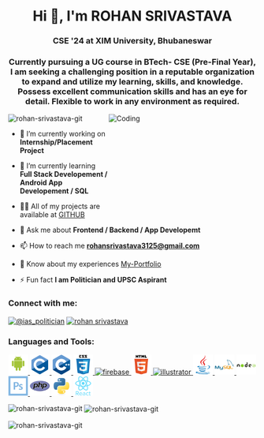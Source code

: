 
<h1 align="center">Hi 👋, I'm ROHAN SRIVASTAVA</h1>
<h3 align="center">CSE '24 at XIM University, Bhubaneswar</h3>
<h3 align="center">Currently pursuing a UG course in BTech- CSE (Pre-Final Year), I am seeking a challenging position in a reputable organization to expand and utilize my learning, skills, and knowledge. Possess excellent communication skills and has an eye for detail. Flexible to work in any environment as required.</h3>
<img align="right" alt="Coding" height= "200" width="300" src="http://www.web24zone.com/wp-content/uploads/2022/10/46207-programmer-1.gif">

<p align="left"> <img src="https://komarev.com/ghpvc/?username=rohan-srivastava-git&label=Profile%20views&color=0e75b6&style=flat" alt="rohan-srivastava-git" /> </p>



- 🔭 I’m currently working on **Internship/Placement Project**

- 🌱 I’m currently learning **Full Stack Developement / Android App Developement / SQL**

- 👨‍💻 All of my projects are available at [GITHUB](https://github.com/ROHAN-SRIVASTAVA-GIT)

- 💬 Ask me about **Frontend / Backend / App Developemt**

- 📫 How to reach me **rohansrivastava3125@gmail.com**

- 📄 Know about my experiences [My-Portfolio](https://rohan-srivastava-git.github.io/My-Portfolio/)

- ⚡ Fun fact **I am Politician and UPSC Aspirant**

<h3 align="left">Connect with me:</h3>
<p align="left">
<a href="https://twitter.com/ias_politician" target="blank"><img align="center" src="https://raw.githubusercontent.com/rahuldkjain/github-profile-readme-generator/master/src/images/icons/Social/twitter.svg" alt="@ias_politician" height="30" width="40" /></a>
<a href="https://www.linkedin.com/in/rohan3125/" target="blank"><img align="center" src="https://raw.githubusercontent.com/rahuldkjain/github-profile-readme-generator/master/src/images/icons/Social/linked-in-alt.svg" alt="rohan srivastava" height="30" width="40" /></a>
</p>

<h3 align="left">Languages and Tools:</h3>
<p align="left"> <a href="https://developer.android.com" target="_blank" rel="noreferrer"> <img src="https://raw.githubusercontent.com/devicons/devicon/master/icons/android/android-original-wordmark.svg" alt="android" width="40" height="40"/> </a> <a href="https://www.cprogramming.com/" target="_blank" rel="noreferrer"> <img src="https://raw.githubusercontent.com/devicons/devicon/master/icons/c/c-original.svg" alt="c" width="40" height="40"/> </a> <a href="https://www.w3schools.com/cpp/" target="_blank" rel="noreferrer"> <img src="https://raw.githubusercontent.com/devicons/devicon/master/icons/cplusplus/cplusplus-original.svg" alt="cplusplus" width="40" height="40"/> </a> <a href="https://www.w3schools.com/css/" target="_blank" rel="noreferrer"> <img src="https://raw.githubusercontent.com/devicons/devicon/master/icons/css3/css3-original-wordmark.svg" alt="css3" width="40" height="40"/> </a> <a href="https://firebase.google.com/" target="_blank" rel="noreferrer"> <img src="https://www.vectorlogo.zone/logos/firebase/firebase-icon.svg" alt="firebase" width="40" height="40"/> </a> <a href="https://www.w3.org/html/" target="_blank" rel="noreferrer"> <img src="https://raw.githubusercontent.com/devicons/devicon/master/icons/html5/html5-original-wordmark.svg" alt="html5" width="40" height="40"/> </a> <a href="https://www.adobe.com/in/products/illustrator.html" target="_blank" rel="noreferrer"> <img src="https://www.vectorlogo.zone/logos/adobe_illustrator/adobe_illustrator-icon.svg" alt="illustrator" width="40" height="40"/> </a> <a href="https://www.java.com" target="_blank" rel="noreferrer"> <img src="https://raw.githubusercontent.com/devicons/devicon/master/icons/java/java-original.svg" alt="java" width="40" height="40"/> </a> <a href="https://www.mysql.com/" target="_blank" rel="noreferrer"> <img src="https://raw.githubusercontent.com/devicons/devicon/master/icons/mysql/mysql-original-wordmark.svg" alt="mysql" width="40" height="40"/> </a> <a href="https://nodejs.org" target="_blank" rel="noreferrer"> <img src="https://raw.githubusercontent.com/devicons/devicon/master/icons/nodejs/nodejs-original-wordmark.svg" alt="nodejs" width="40" height="40"/> </a> <a href="https://www.photoshop.com/en" target="_blank" rel="noreferrer"> <img src="https://raw.githubusercontent.com/devicons/devicon/master/icons/photoshop/photoshop-line.svg" alt="photoshop" width="40" height="40"/> </a> <a href="https://www.php.net" target="_blank" rel="noreferrer"> <img src="https://raw.githubusercontent.com/devicons/devicon/master/icons/php/php-original.svg" alt="php" width="40" height="40"/> </a> <a href="https://www.python.org" target="_blank" rel="noreferrer"> <img src="https://raw.githubusercontent.com/devicons/devicon/master/icons/python/python-original.svg" alt="python" width="40" height="40"/> </a> <a href="https://reactjs.org/" target="_blank" rel="noreferrer"> <img src="https://raw.githubusercontent.com/devicons/devicon/master/icons/react/react-original-wordmark.svg" alt="react" width="40" height="40"/> </a> </p>

<p><img align="left" src="https://github-readme-stats.vercel.app/api/top-langs?username=rohan-srivastava-git&show_icons=true&locale=en&layout=compact" alt="rohan-srivastava-git" />

</p>

<p>&nbsp;<img align="center" src="https://github-readme-stats.vercel.app/api?username=rohan-srivastava-git&show_icons=true&locale=en" alt="rohan-srivastava-git" />

</p>

<p><img align="center" src="https://github-readme-streak-stats.herokuapp.com/?user=rohan-srivastava-git&" alt="rohan-srivastava-git" />

</p>
